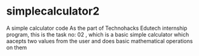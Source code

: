 # simplecalculator2
A simple calculator code
As the part of Technohacks Edutech internship program, this is the task no: 02 , which is a basic simple calculator which aacepts two values  from the user and does basic mathematical operations on them
